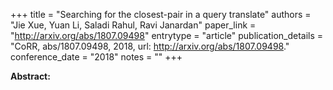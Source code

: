 +++
title = "Searching for the closest-pair in a query translate"
authors = "Jie Xue, Yuan Li, Saladi Rahul, Ravi Janardan"
paper_link = "http://arxiv.org/abs/1807.09498"
entrytype = "article"
publication_details = "CoRR, abs/1807.09498, 2018, url: <a href='http://arxiv.org/abs/1807.09498' target='_blank'>http://arxiv.org/abs/1807.09498</a>."
conference_date = "2018"
notes = ""
+++

<b>Abstract:</b>
